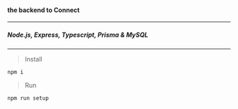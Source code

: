 #### the backend to Connect 
---

##### Node.js, Express, Typescript, Prisma & MySQL
---

> Install
```
npm i
```

> Run
```
npm run setup
```